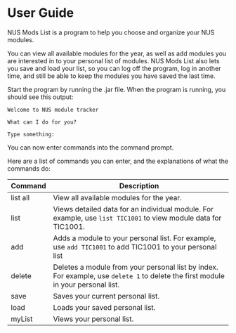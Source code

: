 # User Guide

NUS Mods List is a program to help you choose and organize your NUS modules. 

You can view all available modules for the year, as well as add modules you are interested in
to your personal list of modules. NUS Mods List also lets you save and load your list, so 
you can log off the program, log in another time, and still be able to keep the modules 
you have saved the last time.

Start the program by running the .jar file. When the program is running, you should see this output:

`Welcome to NUS module tracker`

`What can I do for you?`

`Type something:` 

You can now enter commands into the command prompt. 

Here are a list of commands you can enter, and the explanations of what the commands do:

| Command           | Description                                                                                                                      |
|-------------------|----------------------------------------------------------------------------------------------------------------------------------|
| list all          | View all available modules for the year.                                                                                         |
| list <ModuleCode> | Views detailed data for an individual module. For example, use `list TIC1001` to view module data for TIC1001.                   |
| add <ModuleCode>  | Adds a module to your personal list. For example, use `add TIC1001` to add TIC1001 to your personal list                         |
| delete <Index>    | Deletes a module from your personal list by index. For example, use `delete 1` to delete the first module in your personal list. |
| save              | Saves your current personal list.                                                                                                |
| load              | Loads your saved personal list.                                                                                                  |
| myList            | Views your personal list.                                                                                                        |